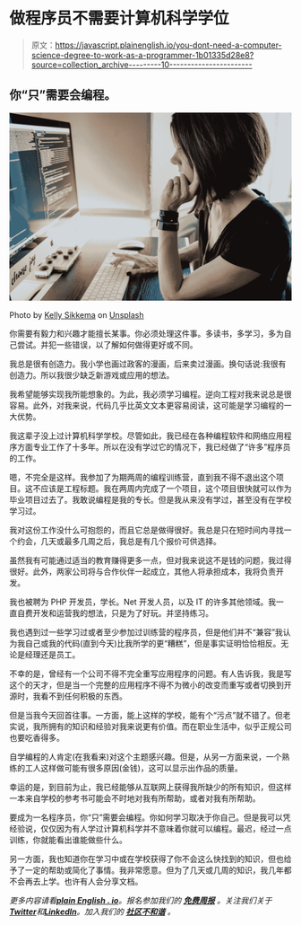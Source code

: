 # 做程序员不需要计算机科学学位

> 原文：<https://javascript.plainenglish.io/you-dont-need-a-computer-science-degree-to-work-as-a-programmer-1b01335d28e8?source=collection_archive---------10----------------------->

## 你“只”需要会编程。

![](img/e68e0c717c88afd1875dd6b0dcf0c2c5.png)

Photo by [Kelly Sikkema](https://unsplash.com/@kellysikkema?utm_source=medium&utm_medium=referral) on [Unsplash](https://unsplash.com?utm_source=medium&utm_medium=referral)

你需要有毅力和兴趣才能擅长某事。你必须处理这件事。多读书，多学习，多为自己尝试。并犯一些错误，以了解如何做得更好或不同。

我总是很有创造力。我小学也画过政客的漫画，后来卖过漫画。换句话说:我很有创造力。所以我很少缺乏新游戏或应用的想法。

我希望能够实现我所能想象的。为此，我必须学习编程。逆向工程对我来说总是很容易。此外，对我来说，代码几乎比英文文本更容易阅读，这可能是学习编程的一大优势。

我这辈子没上过计算机科学学校。尽管如此，我已经在各种编程软件和网络应用程序方面专业工作了十多年。所以在没有学过它的情况下，我已经做了“许多”程序员的工作。

嗯，不完全是这样。我参加了为期两周的编程训练营，直到我不得不退出这个项目。这不应该是工程标题。我在两周内完成了一个项目，这个项目很快就可以作为毕业项目过去了。我敢说编程是我的专长。但是我从来没有学过，甚至没有在学校学习过。

我对这份工作没什么可抱怨的，而且它总是做得很好。我总是只在短时间内寻找一个约会，几天或最多几周之后，我总是有几个报价可供选择。

虽然我有可能通过适当的教育赚得更多一点，但对我来说这不是钱的问题，我过得很好。此外，两家公司将与合作伙伴一起成立，其他人将承担成本，我将负责开发。

我也被聘为 PHP 开发员，学长。Net 开发人员，以及 IT 的许多其他领域。我一直自费开发和运营我的想法，只是为了好玩。并坚持练习。

我也遇到过一些学习过或者至少参加过训练营的程序员，但是他们并不“兼容”我认为我自己或我的代码(直到今天)比我所学的更“糟糕”，但是事实证明恰恰相反。无论是经理还是员工。

不幸的是，曾经有一个公司不得不完全重写应用程序的问题。有人告诉我，我是写这个的天才，但是当一个完整的应用程序不得不为微小的改变而重写或者切换到开源时，我看不到任何积极的东西。

但是当我今天回首往事。一方面，能上这样的学校，能有个“污点”就不错了。但老实说，我所拥有的知识和经验对我来说更有价值。而在职业生活中，似乎正规公司也要吃香得多。

自学编程的人肯定(在我看来)对这个主题感兴趣。但是，从另一方面来说，一个熟练的工人这样做可能有很多原因(金钱)，这可以显示出作品的质量。

幸运的是，到目前为止，我已经能够从互联网上获得我所缺少的所有知识，但这样一本来自学校的参考书可能会不时地对我有所帮助，或者对我有所帮助。

要成为一名程序员，你“只”需要会编程。你如何学习取决于你自己。但是我可以凭经验说，仅仅因为有人学过计算机科学并不意味着你就可以编程。最迟，经过一点训练，你就能看出谁能做些什么。

另一方面，我也知道你在学习中或在学校获得了你不会这么快找到的知识，但也给予了一定的帮助或简化了事情。我非常愿意。但为了几天或几周的知识，我几年都不会再去上学。也许有人会分享文档。

*更多内容请看*[***plain English . io***](https://plainenglish.io/)*。报名参加我们的* [***免费周报***](http://newsletter.plainenglish.io/) *。关注我们关于*[***Twitter***](https://twitter.com/inPlainEngHQ)*和*[***LinkedIn***](https://www.linkedin.com/company/inplainenglish/)*。加入我们的* [***社区不和谐***](https://discord.gg/GtDtUAvyhW) *。*